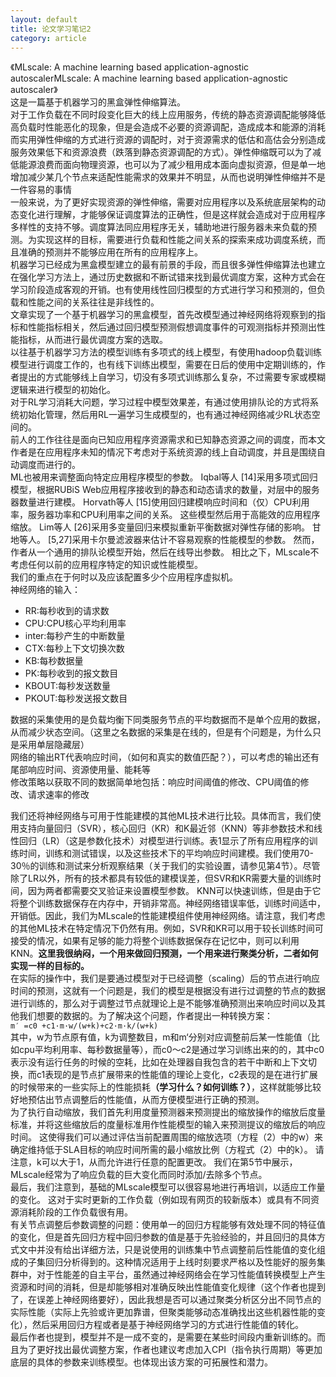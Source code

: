 ```yaml
---
layout: default
title: 论文学习笔记2
category: article
---
```

《MLscale: A machine learning based application-agnostic autoscalerMLscale: A machine learning based application-agnostic autoscaler》<br/>
这是一篇基于机器学习的黑盒弹性伸缩算法。<br/>
对于工作负载在不同时段变化巨大的线上应用服务，传统的静态资源调配能够降低高负载时性能恶化的现象，但是会造成不必要的资源调配，造成成本和能源的消耗<br/>
而实用弹性伸缩的方式进行资源的调配时，对于资源需求的低估和高估会分别造成服务效果低下和资源浪费（跌落到静态资源调配的方式）。弹性伸缩既可以为了减低能源浪费而面向物理资源，也可以为了减少租用成本面向虚拟资源，但是单一地增加减少某几个节点来适配性能需求的效果并不明显，从而也说明弹性伸缩并不是一件容易的事情<br/>
一般来说，为了更好实现资源的弹性伸缩，需要对应用程序以及系统底层架构的动态变化进行理解，才能够保证调度算法的正确性，但是这样就会造成对于应用程序多样性的支持不够。调度算法同应用程序无关，辅助地进行服务器未来负载的预测。为实现这样的目标，需要进行负载和性能之间关系的探索来成功调度系统，而且准确的预测并不能够应用在所有的应用程序上。<br/>
机器学习已经成为黑盒模型建立的最有前景的手段，而且很多弹性伸缩算法也建立在强化学习方法上，通过历史数据和不断试错来找到最优调度方案，这种方式会在学习阶段造成客观的开销。也有使用线性回归模型的方式进行学习和预测的，但负载和性能之间的关系往往是非线性的。<br/>
文章实现了一个基于机器学习的黑盒模型，首先改模型通过神经网络将观察到的指标和性能指标相关，然后通过回归模型预测假想调度事件的可观测指标并预测出性能指标，从而进行最优调度方案的选取。<br/>
以往基于机器学习方法的模型训练有多项式的线上模型，有使用hadoop负载训练模型进行调度工作的，也有线下训练出模型，需要在日后的使用中定期训练的，作者提出的方式能够线上自学习，切没有多项式训练那么复杂，不过需要专家或模糊逻辑来进行模型的初始化。<br/>
对于RL学习消耗大问题，学习过程中模型效果差，有通过使用排队论的方式将系统初始化管理，然后用RL一遍学习生成模型的，也有通过神经网络减少RL状态空间的。<br/>
前人的工作往往是面向已知应用程序资源需求和已知静态资源之间的调度，而本文作者是在应用程序未知的情况下考虑对于系统资源的线上自动调度，并且是围绕自动调度而进行的。<br/>
ML也被用来调整面向特定应用程序模型的参数。 Iqbal等人 [14]采用多项式回归模型，根据RUBiS Web应用程序接收到的静态和动态请求的数量，对层中的服务器数量进行建模。 Horvath等人 [15]使用回归建模响应时间和（仅）CPU利用率，服务器功率和CPU利用率之间的关系。 这些模型然后用于高能效的应用程序缩放。 Lim等人 [26]采用多变量回归来模拟重新平衡数据对弹性存储的影响。 甘地等人。 [5,27]采用卡尔曼滤波器来估计不容易观察的性能模型的参数。 然而，作者从一个通用的排队论模型开始，然后在线导出参数。 相比之下，MLscale不考虑任何以前的应用程序特定的知识或性能模型。<br/>
我们的重点在于何时以及应该配置多少个应用程序虚拟机。<br/>
神经网络的输入：<br/>

* RR:每秒收到的请求数
* CPU:CPU核心平均利用率 
* inter:每秒产生的中断数量
* CTX:每秒上下文切换次数
* KB:每秒数据量
* PK:每秒收到的报文数目
* KBOUT:每秒发送数量
* PKOUT:每秒发送报文数目<br/>

数据的采集使用的是负载均衡下同类服务节点的平均数据而不是单个应用的数据，从而减少状态空间。（这里之名数据的采集是在线的，但是有个问题是，为什么只是采用单层隐藏层）<br/>
网络的输出RT代表响应时间，（如何和真实的数值匹配？），可以考虑的输出还有尾部响应时间、资源使用量、能耗等<br/>
修改策略以获取不同的数据简单地包括：响应时间阈值的修改、CPU阈值的修改、请求速率的修改<br/>

我们还将神经网络与可用于性能建模的其他ML技术进行比较。具体而言，我们使用支持向量回归（SVR），核心回归（KR）和K最近邻（KNN）等非参数技术和线性回归（LR）（这是参数化技术）对模型进行训练。表1显示了所有应用程序的训练时间，训练和测试错误，以及这些技术下的平均响应时间建模。我们使用70-30％的训练和测试来分析观察结果（关于我们的实验设置，请参见第4节）。尽管除了LR以外，所有的技术都具有较低的建模误差，但SVR和KR需要大量的训练时间，因为两者都需要交叉验证来设置模型参数。 KNN可以快速训练，但是由于它将整个训练数据保存在内存中，开销非常高。神经网络错误率低，训练时间适中，开销低。因此，我们为MLscale的性能建模组件使用神经网络。请注意，我们考虑的其他ML技术在特定情况下仍然有用。例如，SVR和KR可以用于较长训练时间可接受的情况，如果有足够的能力将整个训练数据保存在记忆中，则可以利用KNN。<b>这里我很纳闷，一个用来做回归预测，一个用来进行聚类分析，二者如何实现一样的目标的。</b> <br/>
在实际的操作中，我们是要通过模型对于已经调整（scaling）后的节点进行响应时间的预测，这就有一个问题是，我们的模型是根据没有进行过调整的节点的数据进行训练的，那么对于调整过节点就理论上是不能够准确预测出来响应时间以及其他我们想要的数据的。为了解决这个问题，作者提出一种转换方案：<br/>
<code>m′ =c0 +c1·m·w/(w+k)+c2·m·k/(w+k)</code><br/>
其中，w为节点原有值，k为调整数目，m和m‘分别对应调整前后某一性能值（比如cpu平均利用率、每秒数据量等），而c0～c2是通过学习训练出来的的，其中c0表示没有运行任务的时候的空耗，比如在处理器自我包含的若干中断和上下文切换，而c1表现的是节点扩展带来的性能值的理论上变化，c2表现的是在进行扩展的时候带来的一些实际上的性能损耗<b>（学习什么？如何训练？）</b>，这样就能够比较好地预估出节点调整后的性能值，从而方便模型进行正确的预测。<br/>
为了执行自动缩放，我们首先利用度量预测器来预测提出的缩放操作的缩放后度量标准，并将这些缩放后的度量标准用作性能模型的输入来预测提议的缩放后的响应时间。 这使得我们可以通过评估当前配置周围的缩放选项（方程（2）中的w）来确定维持低于SLA目标的响应时间所需的最小缩放比例（方程式（2）中的k）。 请注意，k可以大于1，从而允许进行任意的配置更改。 我们在第5节中展示，MLscale经常为了响应负载的巨大变化而同时添加/去除多个节点。<br/>
最后，我们注意到，基础的MLscale模型可以很容易地进行再培训，以适应工作量的变化。 这对于实时更新的工作负载（例如现有网页的较新版本）或具有不同资源消耗阶段的工作负载很有用。<br/>
有关节点调整后参数调整的问题：使用单一的回归方程能够有效处理不同的特征值的变化，但是首先回归方程中回归参数的值是基于先验经验的，并且回归的具体方式文中并没有给出详细方法，只是说使用的训练集中节点调整前后性能值的变化组成的子集回归分析得到的。这种情况适用于上线时刻要求严格以及性能好的服务集群中，对于性能差的自主平台，虽然通过神经网络会在学习性能值转换模型上产生资源和时间的消耗，但是却能够相对准确反映出性能值变化规律（这个作者也提到了，在误差上神经网络要好），因此我想是否可以通过聚类分析区分出不同节点的实际性能（实际上先验或许更加靠谱，但聚类能够动态准确找出这些机器性能的变化），然后采用回归方程或者是基于神经网络学习的方式进行性能值的转化。<br/>
最后作者也提到，模型并不是一成不变的，是需要在某些时间段内重新训练的。而且为了更好找出最优调整方案，作者也建议考虑加入CPI（指令执行周期）等更加底层的具体的参数来训练模型。也体现出该方案的可拓展性和潜力。